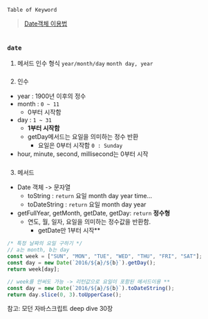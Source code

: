 `Table of Keyword`

> [Date객체 이용법](#date)

#

### `date`

1. 메서드 인수 형식
   `year/month/day`
   `month day, year`

###

2. 인수

-   year : 1900년 이후의 정수
-   month : `0 ~ 11`
    -   0부터 시작함
-   day : `1 ~ 31`
    -   **1부터 시작함**
    -   getDay메서드는 요일을 의미하는 정수 반환
        -   요일은 0부터 시작함 `0 : Sunday`
-   hour, minute, second, millisecond는 0부터 시작

###

3. 메서드

-   Date 객체 -> 문자열
    -   toString : `return` 요일 month day year time...
    -   toDateString : `return` 요일 month day year
-   getFullYear, getMonth, getDate, getDay: `return` **정수형**
    -   연도, 월, 일자, 요일을 의미하는 정수값을 반환함.
        -   getDate만 1부터 시작\*\*

```javascript
/* 특정 날짜의 요일 구하기 */
// a는 month, b는 day
const week = ["SUN", "MON", "TUE", "WED", "THU", "FRI", "SAT"];
const day = new Date(`2016/${a}/${b}`).getDay();
return week[day];

// week를 안써도 가능 -> 리턴값으로 요일이 포함된 메서드이용 **
const day = new Date(`2016/${a}/${b}`).toDateString();
return day.slice(0, 3).toUpperCase();
```

참고: 모던 자바스크립트 deep dive 30장
